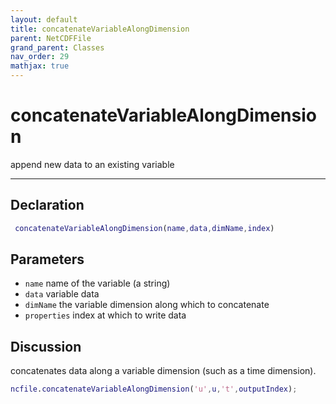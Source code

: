 ```yaml
---
layout: default
title: concatenateVariableAlongDimension
parent: NetCDFFile
grand_parent: Classes
nav_order: 29
mathjax: true
---
```


#  concatenateVariableAlongDimension

append new data to an existing variable


---

## Declaration
```matlab
 concatenateVariableAlongDimension(name,data,dimName,index)
```
## Parameters
+ `name`  name of the variable (a string)
+ `data`  variable data
+ `dimName`  the variable dimension along which to concatenate
+ `properties`  index at which to write data

## Discussion

  concatenates data along a variable dimension (such as a time
  dimension).
 
  ```matlab
  ncfile.concatenateVariableAlongDimension('u',u,'t',outputIndex);
  ```
 
            
